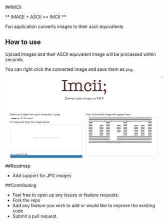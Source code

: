 ##IMCII

** IMAGE + ASCII == IMCII **

Fun application converts images to their ascii equivalents


## How to use
Upload Images and their ASCII equivalent image will be processed within seconds

You can right click the converted image and save them as `png`.

![imcii screenshot](/public/images/screenshot.png?raw=true "Optional Title")


##Roadmap

* Add support for JPG images

##Contributing

* Feel free to open up any issues or feature requests.
* Fork the repo
* Add any feature you wish to add or would like to improve the existing code
* Submit a pull request.